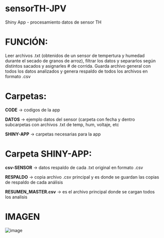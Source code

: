 # sensorTH-JPV
Shiny App - procesamiento datos de sensor TH

# FUNCIÓN: 
Leer archivos .txt (obtenidos de un sensor de tempertura y humedad durante el secado de granos de arroz), filtrar los datos y separarlos según distintos sacados y asignarles # de corrida. Guarda archivo general con todos los datos analizados y genera respaldo de todos los archivos en formato .csv

# Carpetas:
**CODE** -> codigos de la app

**DATOS** -> ejemplo datos del sensor (carpeta con fecha y dentro subcarpetas con archivos .txt de temp, hum, voltaje, etc

**SHINY-APP** -> carpetas necesarias para la app

# Carpeta SHINY-APP:
**csv-SENSOR** -> datos respaldo de cada .txt original en formato .csv

**RESPALDO** -> copia archivo .csv principal y es donde se guardan las copias de respaldo de cada análisis

**RESUMEN_MASTER.csv** -> es el archivo principal donde se cargan todos los analisis

# IMAGEN

![image](https://user-images.githubusercontent.com/84092057/118381017-05760880-b5bd-11eb-91f1-1f3064cc000f.png)


